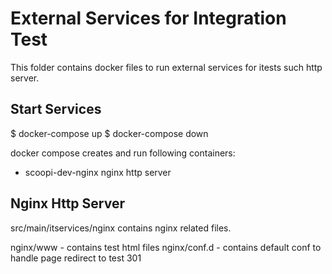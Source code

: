 # External Services for Integration Test

This folder contains docker files to run external services for itests such  http server.


## Start Services

   $ docker-compose up
   $ docker-compose down

docker compose creates and run following containers:

- scoopi-dev-nginx  nginx http server

## Nginx Http Server

src/main/itservices/nginx contains nginx related files.

nginx/www - contains test html files
nginx/conf.d - contains default conf to handle page redirect to test 301
